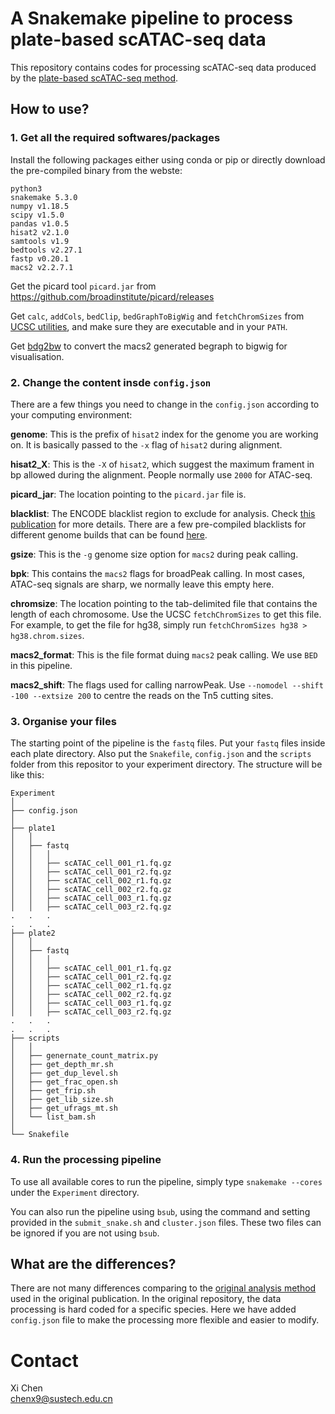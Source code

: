# A Snakemake pipeline to process plate-based scATAC-seq data
This repository contains codes for processing scATAC-seq data produced by the [plate-based scATAC-seq method](https://www.nature.com/articles/s41467-018-07771-0).

## How to use?

### 1. Get all the required softwares/packages

Install the following packages either using conda or pip or directly download the pre-compiled binary from the webste:

```
python3
snakemake 5.3.0
numpy v1.18.5
scipy v1.5.0
pandas v1.0.5
hisat2 v2.1.0
samtools v1.9
bedtools v2.27.1
fastp v0.20.1
macs2 v2.2.7.1
```

Get the picard tool `picard.jar` from https://github.com/broadinstitute/picard/releases

Get `calc`, `addCols`, `bedClip`, `bedGraphToBigWig` and `fetchChromSizes` from [UCSC utilities](http://hgdownload.soe.ucsc.edu/admin/exe/), and make sure they are executable and in your `PATH`.

Get [bdg2bw](https://gist.github.com/taoliu/2469050) to convert the macs2 generated begraph to bigwig for visualisation.

### 2. Change the content insde `config.json`

There are a few things you need to change in the `config.json` according to your computing environment:

__genome__: This is the prefix of `hisat2` index for the genome you are working on. It is basically passed to the `-x` flag of `hisat2` during alignment.

__hisat2_X__: This is the `-X` of `hisat2`, which suggest the maximum frament in bp allowed during the alignment. People normally use `2000` for ATAC-seq.

__picard_jar__: The location pointing to the `picard.jar` file is.

__blacklist__: The ENCODE blacklist region to exclude for analysis. Check [this publication](https://www.nature.com/articles/s41598-019-45839-z) for more details. There are a few pre-compiled blacklists for different genome builds that can be found [here](https://github.com/Boyle-Lab/Blacklist).

__gsize__: This is the `-g` genome size option for `macs2` during peak calling.

__bpk__: This contains the `macs2` flags for broadPeak calling. In most cases, ATAC-seq signals are sharp, we normally leave this empty here.

__chromsize__: The location pointing to the tab-delimited file that contains the length of each chromosome. Use the UCSC `fetchChromSizes` to get this file. For example, to get the file for hg38, simply run `fetchChromSizes hg38 > hg38.chrom.sizes`.

__macs2_format__: This is the file format duing `macs2` peak calling. We use `BED` in this pipeline.

__macs2_shift__: The flags used for calling narrowPeak. Use `--nomodel --shift -100 --extsize 200` to centre the reads on the Tn5 cutting sites.

### 3. Organise your files

The starting point of the pipeline is the `fastq` files. Put your `fastq` files inside each plate directory. Also put the `Snakefile`, `config.json` and the `scripts` folder from this repositor to your experiment directory. The structure will be like this:

```
Experiment
│
├── config.json
│
├── plate1
│   │
│   ├── fastq
│   │   │
│   │   ├── scATAC_cell_001_r1.fq.gz
│   │   ├── scATAC_cell_001_r2.fq.gz
│   │   ├── scATAC_cell_002_r1.fq.gz
│   │   ├── scATAC_cell_002_r2.fq.gz
│   │   ├── scATAC_cell_003_r1.fq.gz
│   │   ├── scATAC_cell_003_r2.fq.gz
.   .   .
.   .   .
├── plate2
│   │
│   ├── fastq
│   │   │
│   │   ├── scATAC_cell_001_r1.fq.gz
│   │   ├── scATAC_cell_001_r2.fq.gz
│   │   ├── scATAC_cell_002_r1.fq.gz
│   │   ├── scATAC_cell_002_r2.fq.gz
│   │   ├── scATAC_cell_003_r1.fq.gz
│   │   ├── scATAC_cell_003_r2.fq.gz
.   .   .
.   .   .
├── scripts
│   │
│   ├── genernate_count_matrix.py
│   ├── get_depth_mr.sh
│   ├── get_dup_level.sh
│   ├── get_frac_open.sh
│   ├── get_frip.sh
│   ├── get_lib_size.sh
│   ├── get_ufrags_mt.sh
│   └── list_bam.sh
│
└── Snakefile

```

### 4. Run the processing pipeline

To use all available cores to run the pipeline, simply type `snakemake --cores` under the `Experiment` directory.

You can also run the pipeline using `bsub`, using the command and setting provided in the `submit_snake.sh` and `cluster.json` files. These two files can be ignored if you are not using `bsub`.

## What are the differences?

There are not many differences comparing to the [original analysis method](https://github.com/dbrg77/plate_scATAC-seq) used in the original publication. In the original repository, the data processing is hard coded for a specific species. Here we have added `config.json` file to make the processing more flexible and easier to modify.

# Contact
Xi Chen  
chenx9@sustech.edu.cn
